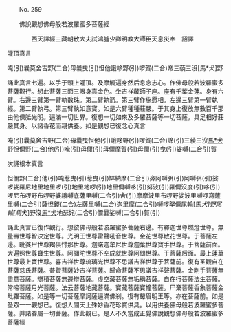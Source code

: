﻿　　No. 259

　　佛說觀想佛母般若波羅蜜多菩薩經

　　　　西天譯經三藏朝散大夫試鴻臚少卿明教大師臣天息災奉　詔譯


灌頂真言

唵(引)曩莫舍吉野(二合)母曩曳(引)怛他誐哆野(引)啰賀(二合)帝三藐三沒[馬*犬]野

誦此真言七遍。以手于頭上灌頂。及摩觸遍身然后息念志心。作佛母般若波羅蜜多菩薩觀行。想此菩薩三面三眼身真金色。坐吉祥藏師子座。座有千葉金蓮。身有六臂。右邊三臂第一臂執數珠。第二臂執箭。第三臂作施愿相。左邊三臂第一臂執經。第二臂執弓。第三臂執如意寶。如是六臂種種莊嚴。于其身上復放無數百千那由他俱胝光明。遍滿一切世界。復想一切如來及多羅菩薩等一切菩薩。具足相好莊嚴其身。以諸香花而親供養。如是觀想已復念心真言

唵(引)曩莫舍吉野(二合)母曩曳怛他(引)誐哆野(引)啰賀(二合)諦(引)三藐三沒[馬*犬](引)野怛儞野(二合)他(引)唵(引)母儞(引)母儞摩賀(引)母儞(引)曳(引)娑嚩(二合引)賀

次誦根本真言

怛儞野(二合)他(引)唵惹曳(引)惹曳(引)缽納摩(二合引)鼻阿嚩弭(引)阿嚩弭(引)娑啰娑羅尼地里地里啰(引)地里地啰(引)地里儞嚩哆(引)努波(引)羅儞沒度(引)哆(引)啰尼布啰野布啰野婆誐嚩底薩里嚩(二合引)舍(引)摩摩波里布啰野娑波里嚩啰寫薩里嚩(二合引)薩怛鑁(二合)左薩里嚩(二合)迦里摩(二合引)嚩啰拏儞尾輸[馬*犬]野尾輸[馬*犬]野沒[馬*犬](引)地瑟姹(二合引)儞曩娑嚩(二合引)賀(引)

誦此真言已復作觀行。想彼佛母般若波羅蜜多菩薩右邊。有釋迦世尊燃燈世尊。無量壽世尊智決定世尊。光明王世尊雷聲吼音世尊。金花世尊散花世尊。于菩薩左邊。毗婆尸世尊羯俱忖那世尊。迦諾迦牟尼世尊迦葉世尊寶手世尊。于菩薩前面。大遍照世尊寶生世尊。阿彌陀世尊不空成就世尊阿閦世尊。于菩薩后面。最上蓮華世尊最上寶世尊。喜吉祥世尊琉璃光世尊不思議吉祥世尊于菩薩前。復有圣觀自在菩薩慈氏菩薩。普賢菩薩妙吉祥菩薩。歸命菩薩不思議吉祥聲菩薩。金剛手菩薩無盡意菩薩。辯積菩薩無邊辯菩薩。虛空藏菩薩無垢稱菩薩。自在行菩薩法生菩薩。常啼菩薩月光菩薩。法云菩薩地藏菩薩。寶藏菩薩寶幢菩薩。尸棄菩薩香象菩薩金毗羅菩薩。如是等一切菩薩摩訶薩遍滿佛剎。復有顰眉明王等。亦在菩薩前。如是圣眾一一觀想已。復想人間天上殊妙香花珍寶供具。以用供養佛母般若波羅蜜多菩薩。并諸眷屬一切菩薩。作此觀已。是人不久當成正覺佛說觀想佛母般若波羅蜜多菩薩經
